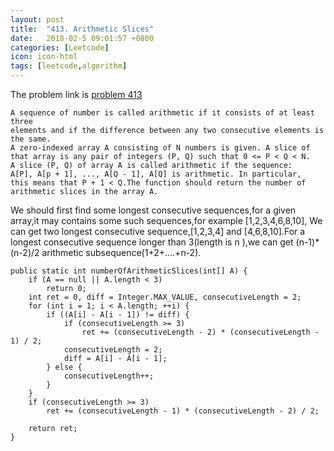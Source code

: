```yaml
---
layout: post
title:  "413. Arithmetic Slices"
date:   2018-02-5 09:01:57 +0800
categories: [Leetcode] 
icon: icon-html
tags: [leetcode,algorithm]
---
```

The problem link is [problem 413][problem_413]

```
A sequence of number is called arithmetic if it consists of at least three
elements and if the difference between any two consecutive elements is
the same.
A zero-indexed array A consisting of N numbers is given. A slice of 
that array is any pair of integers (P, Q) such that 0 <= P < Q < N.
A slice (P, Q) of array A is called arithmetic if the sequence:
A[P], A[p + 1], ..., A[Q - 1], A[Q] is arithmetic. In particular, 
this means that P + 1 < Q.The function should return the number of 
arithmetic slices in the array A.
```
We should first find some longest consecutive sequences,for a given array,it may contains some such sequences,for example [1,2,3,4,6,8,10],
We can get two longest consecutive sequence,[1,2,3,4] and [4,6,8,10].For a longest consecutive sequence longer than 3(length is n ),we
can get (n-1)\*(n-2)/2 arithmetic subsequence(1+2+....+n-2).
```
public static int numberOfArithmeticSlices(int[] A) {
	if (A == null || A.length < 3)
		return 0;
	int ret = 0, diff = Integer.MAX_VALUE, consecutiveLength = 2;
	for (int i = 1; i < A.length; ++i) {
		if ((A[i] - A[i - 1]) != diff) {
			if (consecutiveLength >= 3)
				ret += (consecutiveLength - 2) * (consecutiveLength - 1) / 2;
			consecutiveLength = 2;
			diff = A[i] - A[i - 1];
		} else {
			consecutiveLength++;
		}
	}
	if (consecutiveLength >= 3)
		ret += (consecutiveLength - 1) * (consecutiveLength - 2) / 2;

	return ret;
}
```
[problem_413]:https://leetcode.com/problems/arithmetic-slices/description/
